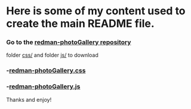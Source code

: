 <h1>Here is some of my content used to create the main README file.</h1>

<h3>Go to the <a href="https://github.com/RedouaneElyakhlifi/redman-photoGallery">redman-photoGallery repository</a></h3>folder <a href="https://github.com/RedouaneElyakhlifi/redman-photoGallery/tree/master/css">css/</a> and folder <a href="https://github.com/RedouaneElyakhlifi/redman-photoGallery/tree/master/js">js/</a> to download<h3> <h3>-<a href="https://github.com/RedouaneElyakhlifi/redman-photoGallery/blob/master/css/redman-photoGallery.css">redman-photoGallery.css</a></h3> <h3>-<a href="https://github.com/RedouaneElyakhlifi/redman-photoGallery/blob/master/js/redman-photoGallery.js">redman-photoGallery.js</a></h3>

Thanks and enjoy! 
